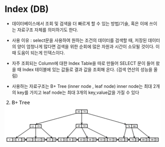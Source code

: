 # Index (DB)

- 데이터베이스에서 조회 및 검색을 더 빠르게 할 수 있는 방법/기술, 혹은 이에 쓰이는 자료구조 자체를 의미하기도 한다.

- 사용 이유 : select문을 사용하여 원하는 조건의 데이터를 검색할 때, 저장된 데이터의 양이 엄청나게 많다면 검색을 위한 순회에 많은 자원과 시간이 소모될 것이다. 이때 도움이 되는게 인덱스이다.

- 자주 조회되는 Column에 대한 Index Table을 따로 만들어 SELECT 문이 들어 왔을 때 Index 테이블에 있는 값들로 결과 값을 조회해 온다.
(검색 연산의 성능을 올림)

- 사용하는 자료구조는  B+ Tree
(inner node , leaf node)
inner node는 최대 2개의 key를 가지고
leaf node는 최대 3개의 key,value값을 가질 수 있다 

![ex_screenshot](./B+Tree.PNG)